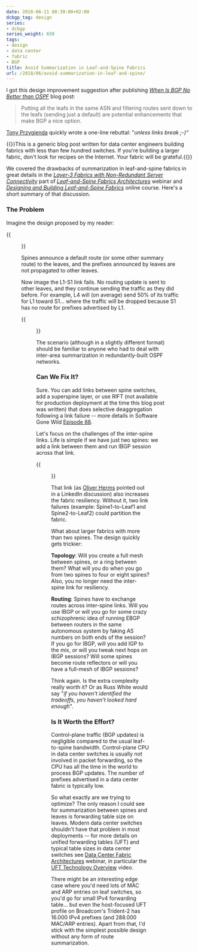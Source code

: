 ```yaml
---
date: 2018-06-11 08:39:00+02:00
dcbgp_tag: design
series:
- dcbgp
series_weight: 650
tags:
- design
- data center
- fabric
- BGP
title: Avoid Summarization in Leaf-and-Spine Fabrics
url: /2018/06/avoid-summarization-in-leaf-and-spine/
---
```

I got this design improvement suggestion after publishing [*When Is BGP No Better than OSPF*](/2018/06/is-ebgp-really-better-than-ospf-in-leaf/) blog post:

> Putting all the leafs in the same ASN and filtering routes sent down to the leafs (sending just a default) are potential enhancements that make BGP a nice option.

[Tony Przygienda](https://www.linkedin.com/in/dr-tony-przygienda-018501/) quickly wrote a one-line rebuttal: "*unless links break ;-)"*
<!--more-->
{{<note warn>}}This is a generic blog post written for data center engineers building fabrics with less than few hundred switches. If you're building a larger fabric, don't look for recipes on the Internet. Your fabric will be grateful.{{</note>}}

We covered the drawbacks of summarization in leaf-and-spine fabrics in great details in the [*Layer-3 Fabrics with Non-Redundant Server Connectivity*](https://my.ipspace.net/bin/list?id=Clos#L3_SINGLE) part of [*Leaf-and-Spine Fabrics Architectures*](http://www.ipspace.net/Leaf-and-Spine_Fabric_Architectures) webinar and [*Designing and Building Leaf-and-Spine Fabrics*](http://www.ipspace.net/Designing_and_Building_Data_Center_Fabrics) online course. Here's a short summary of that discussion.

### The Problem

Imagine the design proposed by my reader:

{{<figure src="/2018/06/s1600-Default-Route-Setup.png" caption="Using a default route in a data center fabric">}}

Spines announce a default route (or some other summary route) to the leaves, and the prefixes announced by leaves are not propagated to other leaves.

Now image the L1-S1 link fails. No routing update is sent to other leaves, and they continue sending the traffic as they did before. For example, L4 will (on average) send 50% of its traffic for L1 toward S1... where the traffic will be dropped because S1 has no route for prefixes advertised by L1.

{{<figure src="/2018/06/s1600-Default-Route-Failure.png" caption="A link failure creates a black hole">}}

The scenario (although in a slightly different format) should be familiar to anyone who had to deal with inter-area summarization in redundantly-built OSPF networks.

### Can We Fix It?

Sure. You can add links between spine switches, add a superspine layer, or use RIFT (not available for production deployment at the time this blog post was written) that does selective deaggregation following a link failure -- more details in Software Gone Wild [Episode 88](/2018/03/data-center-routing-with-rift-on/).

Let's focus on the challenges of the inter-spine links. Life is simple if we have just two spines: we add a link between them and run IBGP session across that link.

{{<figure src="/2018/06/s1600-Default-Route-Packet-Flow.png" caption="Adding inter-spine links">}}

That link (as [Oliver Herms](https://www.linkedin.com/in/oliver-herms-7974b091/) pointed out in a LinkedIn discussion) also increases the fabric resiliency. Without it, two link failures (example: Spine1-to-Leaf1 and Spine2-to-Leaf2) could partition the fabric.

What about larger fabrics with more than two spines. The design quickly gets trickier:

**Topology**: Will you create a full mesh between spines, or a ring between them? What will you do when you go from two spines to four or eight spines? Also, you no longer need the inter-spine link for resiliency.

**Routing**: Spines have to exchange routes across inter-spine links. Will you use IBGP or will you go for some crazy schizophrenic idea of running EBGP between routers in the same autonomous system by faking AS numbers on both ends of the session? If you go for IBGP, will you add IGP to the mix, or will you tweak next hops on IBGP sessions? Will some spines become route reflectors or will you have a full-mesh of IBGP sessions?

Think again. Is the extra complexity really worth it? Or as Russ White would say "*if you haven't identified the tradeoffs, you haven't looked hard enough*".

### Is It Worth the Effort?

Control-plane traffic (BGP updates) is negligible compared to the usual leaf-to-spine bandwidth. Control-plane CPU in data center switches is usually not involved in packet forwarding, so the CPU has all the time in the world to process BGP updates. The number of prefixes advertised in a data center fabric is typically low.

So what exactly are we trying to optimize? The only reason I could see for summarization between spines and leaves is forwarding table size on leaves. Modern data center switches shouldn't have that problem in most deployments -- for more details on unified forwarding tables (UFT) and typical table sizes in data center switches see [Data Center Fabric Architectures](http://www.ipspace.net/Data_Center_Fabrics) webinar, in particular the [UFT Technology Overview](https://my.ipspace.net/bin/list?id=DCFabric#TECHNOLOGY) video.

There might be an interesting edge case where you'd need lots of MAC and ARP entries on leaf switches, so you'd go for small IPv4 forwarding table... but even the host-focused UFT profile on Broadcom's Trident-2 has 16.000 IPv4 prefixes (and 288.000 MAC/ARP entries). Apart from that, I'd stick with the simplest possible design without any form of route summarization.
